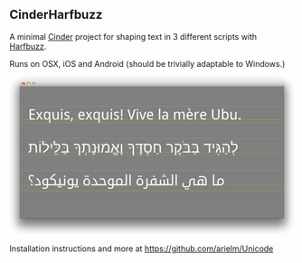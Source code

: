 CinderHarfbuzz
--------------

A minimal [Cinder](https://github.com/cinder/Cinder) project for shaping text in 3 different scripts with [Harfbuzz](https://github.com/behdad/harfbuzz).  

Runs on OSX, iOS and Android (should be trivially adaptable to Windows.)  

![Screenshot](screenshot.png)  

Installation instructions and more at https://github.com/arielm/Unicode

